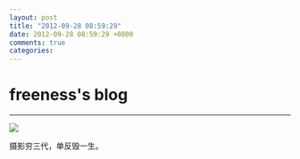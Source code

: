 ```yaml
---
layout: post
title: "2012-09-28 08:59:29"
date: 2012-09-28 08:59:29 +0800
comments: true
categories: 
---
```


# freeness's blog

----------

![](http://okqmqrbgo.bkt.clouddn.com/201209280859291.jpg)

>
摄影穷三代，单反毁一生。